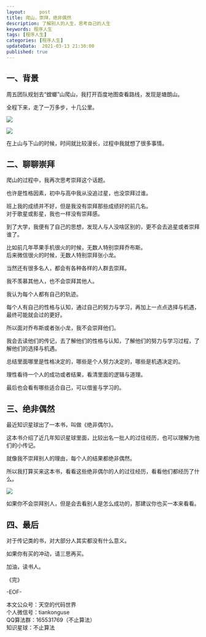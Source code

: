 ```yaml
---   
layout:     post  
title: 爬山，崇拜，绝非偶然  
description: 了解别人的人生，思考自己的人生   
keywords: 程序人生  
tags: [程序人生]    
categories: [程序人生]  
updateData:  2021-03-13 21:30:00  
published: true  
---  
```



## 一、背景  


周五团队规划去“螳螂”山爬山，我打开百度地图查看路线，发现是塘朗山。  


全程下来，走了一万多步，十几公里。  


![](//res.tiankonguse.com/images/2021/03/13/001.png)

![](//res.tiankonguse.com/images/2021/03/13/002.png)



在上山与下山的时候，时间就比较漫长，过程中我就想了很多事情。  



## 二、聊聊崇拜  


爬山的过程中，我再次思考崇拜这个话题。  


也许是性格因素，初中与高中我从没追过星，也没崇拜过谁。  


班上我的成绩并不好，但是我没有崇拜那些成绩好的前几名。  
对于歌星或影星，我也一样没有崇拜感。  



到了大学，我便有了自己的思想，发现人与人没啥区别的，更不会去追星或者崇拜谁了。  


比如前几年苹果手机很火的时候，无数人特别崇拜乔布斯。  
后来微信很火的时候，无数人特别崇拜张小龙。  


当然还有很多名人，都会有各种各样的人群去崇拜。  


我不羡慕其他人，也不会崇拜其他人。  


我认为每个人都有自己的轨迹。  


每个人有自己的性格与认知，通过自己的努力与学习，再加上一点点选择与机遇，最终可能就会过的更好。  


所以面对乔布斯或者张小龙，我不会崇拜他们。  


我会去读他们的传记，去了解他们的性格与认知，了解他们的努力与学习过程，了解他们的选择与机遇。  


总结里面哪里是性格决定的，哪些是个人努力决定的，哪些是机遇决定的。  


理性看待一个人的成功或者结果，看清里面的逻辑与道理。  


最后也会看有哪些适合自己，可以借鉴与学习的。  



## 三、绝非偶然  


最近知识星球出了一本书，叫做《绝非偶尔》。  


这本书介绍了近几年知识星球里面，比较出名一批人的过往经历，也可以理解为他们的小传记。  


就像我不崇拜别人的理由，每个人的结果都绝非偶然。  



所以我打算买来这本书，看看这些绝非偶尔的人的过往经历，看看他们都经历了什么。  



![](//res.tiankonguse.com/images/2021/03/13/003.png)



如果你不会崇拜别人，但是会去看别人是怎么成功的，那建议你也买一本来看看。  



## 四、最后  


对于传记类的书，对大部分人其实都没有什么意义。  


如果你有买的冲动，请三思再买。  





加油，读书人。  


《完》  


-EOF-  



本文公众号：天空的代码世界  
个人微信号：tiankonguse  
QQ算法群：165531769（不止算法）  
知识星球：不止算法  

